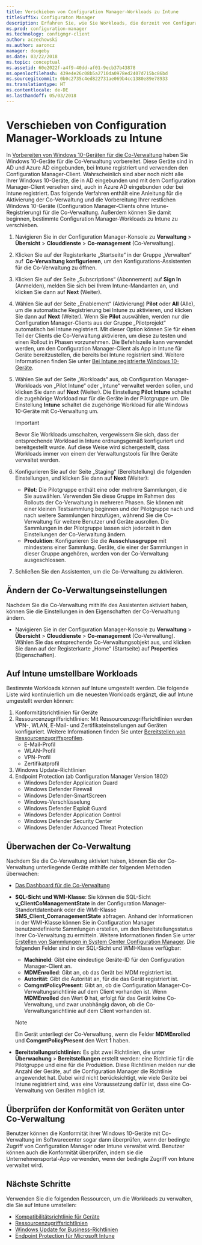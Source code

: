 ```yaml
---
title: Verschieben von Configuration Manager-Workloads zu Intune
titleSuffix: Configuraton Manager
description: Erfahren Sie, wie Sie Workloads, die derzeit von Configuration Manager verwaltet werden, zu Microsoft Intune verschieben.
ms.prod: configuration-manager
ms.technology: configmgr-client
author: aczechowski
ms.author: aaroncz
manager: dougeby
ms.date: 03/22/2018
ms.topic: conceptual
ms.assetid: 60e2022f-a4f9-40dd-af01-9ecb37b43878
ms.openlocfilehash: 439e4e26c08b5a2710da0978ed2407d715bc86bd
ms.sourcegitcommit: 0b0c2735c4ed822731ae069b4cc1380e89e78933
ms.translationtype: HT
ms.contentlocale: de-DE
ms.lasthandoff: 05/03/2018
---
```

# <a name="switch-configuration-manager-workloads-to-intune"></a>Verschieben von Configuration Manager-Workloads zu Intune
In [Vorbereiten von Windows 10-Geräten für die Co-Verwaltung](co-management-prepare.md) haben Sie Windows 10-Geräte für die Co-Verwaltung vorbereitet. Diese Geräte sind in AD und Azure AD eingebunden, bei Intune registriert und verwenden den Configuration Manager-Client. Wahrscheinlich sind aber noch nicht alle Ihrer Windows 10-Geräte, die in AD eingebunden und mit dem Configuration Manager-Client versehen sind, auch in Azure AD eingebunden oder bei Intune registriert. Das folgende Verfahren enthält eine Anleitung für die Aktivierung der Co-Verwaltung und die Vorbereitung Ihrer restlichen Windows 10-Geräte (Configuration Manager-Clients ohne Intune-Registrierung) für die Co-Verwaltung. Außerdem können Sie damit beginnen, bestimmte Configuration Manager-Workloads zu Intune zu verschieben.

1. Navigieren Sie in der Configuration Manager-Konsole zu **Verwaltung** > **Übersicht** > **Clouddienste** > **Co-management** (Co-Verwaltung).    
2. Klicken Sie auf der Registerkarte „Startseite“ in der Gruppe „Verwalten“ auf  **Co-Verwaltung konfigurieren**, um den Konfigurations-Assistenten für die Co-Verwaltung zu öffnen.    
3. Klicken Sie auf der Seite „Subscriptions“ (Abonnement) auf **Sign In** (Anmelden), melden Sie sich bei Ihrem Intune-Mandanten an, und klicken Sie dann auf **Next** (Weiter).   
4. Wählen Sie auf der Seite „Enablement“ (Aktivierung) **Pilot** oder **All** (Alle), um die automatische Registrierung bei Intune zu aktivieren, und klicken Sie dann auf **Next** (Weiter). Wenn Sie **Pilot** auswählen, werden nur die Configuration Manager-Clients aus der Gruppe „Pilotprojekt“ automatisch bei Intune registriert. Mit dieser Option können Sie für einen Teil der Clients die Co-Verwaltung aktivieren, um diese zu testen und einen Rollout in Phasen vorzunehmen. Die Befehlszeile kann verwendet werden, um den Configuration Manager-Client als App in Intune für Geräte bereitzustellen, die bereits bei Intune registriert sind. Weitere Informationen finden Sie unter [Bei Intune registrierte Windows 10-Geräte](co-management-prepare.md#windows-10-devices-enrolled-in-intune).
5. Wählen Sie auf der Seite „Workloads“ aus, ob Configuration Manager-Workloads von „Pilot Intune“ oder „Intune“ verwaltet werden sollen, und klicken Sie dann auf **Next** (Weiter). Die Einstellung **Pilot Intune** schaltet die zugehörige Workload nur für die Geräte in der Pilotgruppe um. Die Einstellung **Intune** schaltet die zugehörige Workload für alle Windows 10-Geräte mit Co-Verwaltung um. 
        
   > [!Important]    
   > Bevor Sie Workloads umschalten, vergewissern Sie sich, dass der entsprechende Workload in Intune ordnungsgemäß konfiguriert und bereitgestellt wurde. Auf diese Weise wird sichergestellt, dass Workloads immer von einem der Verwaltungstools für Ihre Geräte verwaltet werden.   
1. Konfigurieren Sie auf der Seite „Staging“ (Bereitstellung) die folgenden Einstellungen, und klicken Sie dann auf **Next** (Weiter):
    - **Pilot**: Die Pilotgruppe enthält eine oder mehrere Sammlungen, die Sie auswählen. Verwenden Sie diese Gruppe im Rahmen des Rollouts der Co-Verwaltung in mehreren Phasen. Sie können mit einer kleinen Testsammlung beginnen und der Pilotgruppe nach und nach weitere Sammlungen hinzufügen, während Sie die Co-Verwaltung für weitere Benutzer und Geräte ausrollen. Die Sammlungen in der Pilotgruppe lassen sich jederzeit in den Einstellungen der Co-Verwaltung ändern.
    - **Produktion**: Konfigurieren Sie die **Ausschlussgruppe** mit mindestens einer Sammlung. Geräte, die einer der Sammlungen in dieser Gruppe angehören, werden von der Co-Verwaltung ausgeschlossen. 
2. Schließen Sie den Assistenten, um die Co-Verwaltung zu aktivieren.  

## <a name="modify-your-co-management-settings"></a>Ändern der Co-Verwaltungseinstellungen
Nachdem Sie die Co-Verwaltung mithilfe des Assistenten aktiviert haben, können Sie die Einstellungen in den Eigenschaften der Co-Verwaltung ändern.  
- Navigieren Sie in der Configuration Manager-Konsole zu **Verwaltung** > **Übersicht** > **Clouddienste** > **Co-management** (Co-Verwaltung).  
Wählen Sie das entsprechende Co-Verwaltungsobjekt aus, und klicken Sie dann auf der Registerkarte „Home“ (Startseite) auf **Properties** (Eigenschaften). 

## <a name="workloads-able-to-be-transitioned-to-intune"></a>Auf Intune umstellbare Workloads
Bestimmte Workloads können auf Intune umgestellt werden. Die folgende Liste wird kontinuierlich um die neuesten Workloads ergänzt, die auf Intune umgestellt werden können:
1. Konformitätsrichtlinien für Geräte
2. Ressourcenzugriffsrichtlinien: Mit Ressourcenzugriffsrichtlinien werden VPN-, WLAN, E-Mail- und Zertifikateinstellungen auf Geräten konfiguriert. Weitere Informationen finden Sie unter [Bereitstellen von Ressourcenzugriffsprofilen](https://docs.microsoft.com/intune/device-profiles).
      - E-Mail-Profil
      - WLAN-Profil
      - VPN-Profil
      - Zertifikatprofil
3. Windows Update-Richtlinien
4. Endpoint Protection (ab Configuration Manager Version 1802)
      - Windows Defender Application Guard
      - Windows Defender Firewall
      - Windows Defender-SmartScreen
      - Windows-Verschlüsselung
      - Windows Defender Exploit Guard
      - Windows Defender Application Control
      - Windows Defender Security Center
      - Windows Defender Advanced Threat Protection



## <a name="monitor-co-management"></a>Überwachen der Co-Verwaltung
Nachdem Sie die Co-Verwaltung aktiviert haben, können Sie der Co-Verwaltung unterliegende Geräte mithilfe der folgenden Methoden überwachen:

- [Das Dashboard für die Co-Verwaltung](/sccm/core/clients/manage/co-management-dashboard)
- **SQL-Sicht und WMI-Klasse**: Sie können die SQL-Sicht **v&#95;ClientCoManagementState** in der Configuration Manager-Standortdatenbank oder die WMI-Klasse **SMS&#95;Client&#95;ComanagementState** abfragen. Anhand der Informationen in der WMI-Klasse können Sie in Configuration Manager benutzerdefinierte Sammlungen erstellen, um den Bereitstellungsstatus Ihrer Co-Verwaltung zu ermitteln. Weitere Informationen finden Sie unter [Erstellen von Sammlungen in System Center Configuration Manager](/sccm/core/clients/manage/collections/create-collections). Die folgenden Felder sind in der SQL-Sicht und WMI-Klasse verfügbar: 
    - **MachineId**: Gibt eine eindeutige Geräte-ID für den Configuration Manager-Client an.
    - **MDMEnrolled**: Gibt an, ob das Gerät bei MDM registriert ist. 
    - **Autorität**: Gibt die Autorität an, für die das Gerät registriert ist.
    - **ComgmtPolicyPresent**: Gibt an, ob die Configuration Manager-Co-Verwaltungsrichtlinie auf dem Client vorhanden ist. Wenn **MDMEnrolled** den Wert **0** hat, erfolgt für das Gerät keine Co-Verwaltung, und zwar unabhängig davon, ob die Co-Verwaltungsrichtlinie auf dem Client vorhanden ist.

   > [!Note]    
   > Ein Gerät unterliegt der Co-Verwaltung, wenn die Felder **MDMEnrolled** und **ComgmtPolicyPresent** den Wert **1** haben.

- **Bereitstellungsrichtlinien:** Es gibt zwei Richtlinien, die unter **Überwachung** > **Bereitstellungen** erstellt werden: eine Richtlinie für die Pilotgruppe und eine für die Produktion. Diese Richtlinien melden nur die Anzahl der Geräte, auf die Configuration Manager die Richtlinie angewendet hat. Dabei wird nicht berücksichtigt, wie viele Geräte bei Intune registriert sind, was eine Voraussetzung dafür ist, dass eine Co-Verwaltung von Geräten möglich ist.  

## <a name="check-compliance-for-co-managed-devices"></a>Überprüfen der Konformität von Geräten unter Co-Verwaltung
Benutzer können die Konformität ihrer Windows 10-Geräte mit Co-Verwaltung im Softwarecenter sogar dann überprüfen, wenn der bedingte Zugriff von Configuration Manager oder Intune verwaltet wird. Benutzer können auch die Konformität überprüfen, indem sie die Unternehmensportal-App verwenden, wenn der bedingte Zugriff von Intune verwaltet wird.

## <a name="next-steps"></a>Nächste Schritte
Verwenden Sie die folgenden Ressourcen, um die Workloads zu verwalten, die Sie auf Intune umstellen:
- [Kompatibilitätsrichtlinie für Geräte](https://docs.microsoft.com/intune/device-compliance-get-started)
- [Ressourcenzugriffsrichtlinien](https://docs.microsoft.com/intune/device-profiles)
- [Windows Update for Business-Richtlinien](https://docs.microsoft.com/intune/windows-update-for-business-configure)
- [Endpoint Protection für Microsoft Intune](https://docs.microsoft.com/intune-classic/deploy-use/help-secure-windows-pcs-with-endpoint-protection-for-microsoft-intune)
